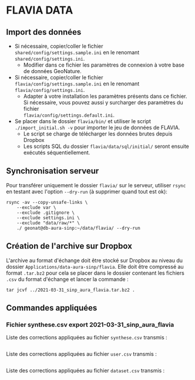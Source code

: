 # FLAVIA DATA

## Import des données

* Si nécessaire, copier/coller le fichier `shared/config/settings.sample.ini` 
en le renomant `shared/config/settings.ini`.
    * Modifier dans ce fichier les paramètres de connexion à votre base de données GeoNature.
* Si nécessaire, copier/coller le fichier `flavia/config/settings.sample.ini` 
en le renomant `flavia/config/settings.ini`.
    * Adapter à votre installation les paramètres présents dans ce fichier. Si 
    nécessaire, vous pouvez aussi y surcharger des paramètres du fichier  
    `flavia/config/settings.default.ini`.
* Se placer dans le dossier `flavia/bin/` et utiliser le script 
`./import_initial.sh -v` pour importer le jeu de données de FLAVIA.
    * Le script se charge de télécharger les données brutes depuis Dropbox
    * Les scripts SQL du dossier `flavia/data/sql/initial/` seront ensuite exécutés séquentiellement.

## Synchronisation serveur

Pour transférer uniquement le dossier `flavia/` sur le serveur, utiliser `rsync` 
en testant avec l'option `--dry-run` (à supprimer quand tout est ok):

```shell
rsync -av --copy-unsafe-links \
    --exclude var \
    --exclude .gitignore \
    --exclude settings.ini \
    --exclude "data/raw/*" \
    ./ geonat@db-aura-sinp:~/data/flavia/ --dry-run
```

## Création de l'archive sur Dropbox

L'archive au format d'échange doit être stocké sur Dropbox au niveau du dossier 
`Applications/data-aura-sinp/flavia`.
Elle doit être compressé au format `.tar.bz2` pour cela se placer dans le
dossier contenant les fichiers `.csv` du format d'échange et lancer la commande :
```
tar jcvf ../2021-03-31_sinp_aura_flavia.tar.bz2 .
```

## Commandes appliquées

### Fichier synthese.csv export 2021-03-31_sinp_aura_flavia

Liste des corrections appliquées au fichier `synthese.csv` transmis :

```shell

```

Liste des corrections appliquées au fichier `user.csv` transmis :
```shell

```

Liste des corrections appliquées au fichier `dataset.csv` transmis :
```shell

```
